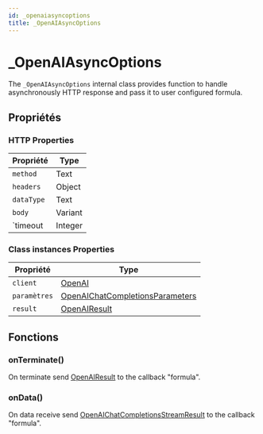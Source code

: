 ```yaml
---
id: _openaiasyncoptions
title: _OpenAIAsyncOptions
---
```


# _OpenAIAsyncOptions

The `_OpenAIAsyncOptions` internal class provides function to handle asynchronously HTTP response and pass it to user configured formula.

## Propriétés

### HTTP Properties

| Propriété  | Type    |
| ---------- | ------- |
| `method`   | Text    |
| `headers`  | Object  |
| `dataType` | Text    |
| `body`     | Variant |
| \`timeout  | Integer |

### Class instances Properties

| Propriété    | Type                                                                  |
| ------------ | --------------------------------------------------------------------- |
| `client`     | [OpenAI](OpenAI.md)                                                   |
| `paramètres` | [OpenAIChatCompletionsParameters](OpenAIChatCompletionsParameters.md) |
| `result`     | [OpenAIResult](OpenAIResult.md)                                       |

## Fonctions

### onTerminate()

On terminate send [OpenAIResult](OpenAIResult.md) to the callback "formula".

### onData()

On data receive send [OpenAIChatCompletionsStreamResult](OpenAIChatCompletionsStreamResult.md) to the callback "formula".
